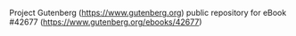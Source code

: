 Project Gutenberg (https://www.gutenberg.org) public repository for eBook #42677 (https://www.gutenberg.org/ebooks/42677)

